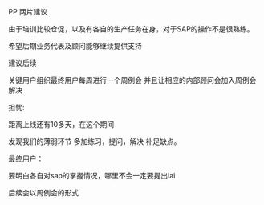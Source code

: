 PP 两片建议

由于培训比较仓促，以及有各自的生产任务在身，对于SAP的操作不是很熟练。

希望后期业务代表及顾问能够继续提供支持



建议后续

关键用户组织最终用户每周进行一个周例会 并且让相应的内部顾问会加入周例会解决



担忧:

距离上线还有10多天，在这个期间

发现我们的薄弱环节  多加练习，提问，解决  补足缺点。

最终用户：

要明白各自对sap的掌握情况，哪里不会一定要提出lai



后续会以周例会的形式